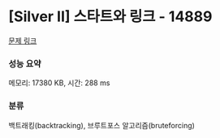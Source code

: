 # [Silver II] 스타트와 링크 - 14889 

[문제 링크](https://www.acmicpc.net/problem/14889) 

### 성능 요약

메모리: 17380 KB, 시간: 288 ms

### 분류

백트래킹(backtracking), 브루트포스 알고리즘(bruteforcing)

